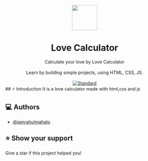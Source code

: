 <p align="center">
    <img  height="80" src="">
  </a>
</p>
<h1 align="center">Love Calculator</h1>
<div align="center">
  Calculate your love by Love Calculator
</div>

<br />
<div align="center">
  Learn by building simple projects, using HTML, CSS, JS.
</div>

<br />

<div align="center">
  <!-- Standard -->
  <a href="https://standardjs.com">
    <img src="https://img.shields.io/badge/code%20style-standard-brightgreen.svg?style=flat-square"
      alt="Standard" />
  </a>
</div>
## ⚡️  Introduction
It is a love calculator made with html,css and js

## ‎‍💻 Authors

- [@iamrahulmahato](https://www.github.com/iamrahulmahato)

## ⭐️ Show your support

Give a star if this project helped you!


